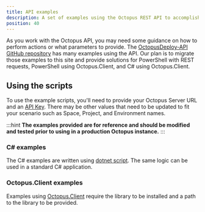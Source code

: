 ```yaml
---
title: API examples
description: A set of examples using the Octopus REST API to accomplish tasks.
position: 40
---
```


As you work with the Octopus API, you may need some guidance on how to perform actions or what parameters to provide. The [OctopusDeploy-API GitHub repository](https://github.com/OctopusDeploy/OctopusDeploy-Api) has many examples using the API. Our plan is to migrate those examples to this site and provide solutions for PowerShell with REST requests, PowerShell using Octopus.Client, and C# using Octopus.Client.

## Using the scripts

To use the example scripts, you'll need to provide your Octopus Server URL and an [API Key](/docs/octopus-rest-api/how-to-create-an-api-key.md). There may be other values that need to be updated to fit your scenario such as Space, Project, and Environment names.

:::hint
**The examples provided are for reference and should be modified and tested prior to using in a production Octopus instance.**
:::

### C# examples

The C# examples are written using [dotnet script](https://github.com/filipw/dotnet-script). The same logic can be used in a standard C# application.

### Octopus.Client examples

Examples using [Octopus.Client](/docs/octopus-rest-api/octopus.client/index.md) require the library to be installed and a path to the library to be provided.
